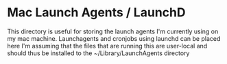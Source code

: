 Mac Launch Agents / LaunchD
=

This directory is useful for storing the launch agents I'm currently using on my mac machine.
Launchagents and cronjobs using launchd can be placed here
I'm assuming that the files that are running this are user-local and should thus be installed to the ~/Library/LaunchAgents directory

